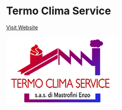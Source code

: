 # Termo Clima Service
[Visit Website](https://termoclimaservice.net)

![logo](https://github.com/mastroalex/TCS/blob/main/logo/grafica%20HQ.png)
